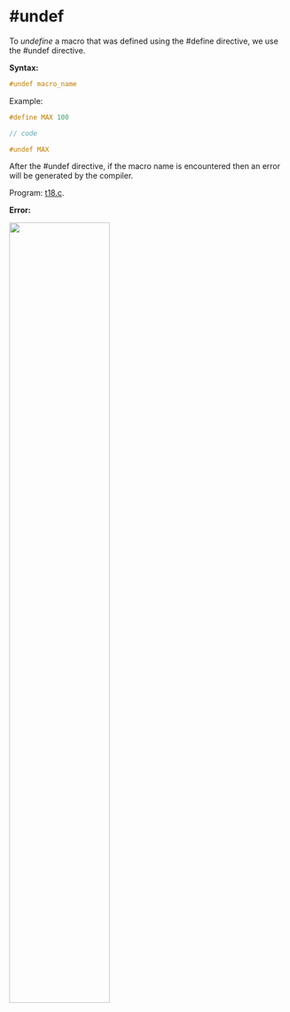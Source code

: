 # \#undef

To _undefine_ a macro that was defined using the #define directive, we use the \#undef directive.

**Syntax:**
```c
#undef macro_name
```

Example:
```c
#define MAX 100

// code

#undef MAX
```

After the \#undef directive, if the macro name is encountered then an error will be generated by the compiler.

Program:
[t18.c](https://github.com/C0DER11101/CPrograms/blob/CProgramming/CPreprocessors/tests/t18.c).

**Error:**

<img src="https://user-images.githubusercontent.com/96164229/213915326-e7711497-62ef-4e22-9a5e-26e5542572af.png" width="60%" height="60%">
